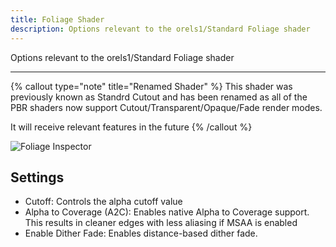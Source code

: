 ```yaml
---
title: Foliage Shader
description: Options relevant to the orels1/Standard Foliage shader
---
```


Options relevant to the orels1/Standard Foliage shader

---

{% callout type="note" title="Renamed Shader" %}
This shader was previously known as Standrd Cutout and has been renamed as all of the PBR shaders now support Cutout/Transparent/Opaque/Fade render modes.

It will receive relevant features in the future
{% /callout %}

![Foliage Inspector](/img/docs/orl-standard/foliage/foliage.png "Foliage Inspector")

## Settings

- Cutoff: Controls the alpha cutoff value
- Alpha to Coverage (A2C): Enables native Alpha to Coverage support. This results in cleaner edges with less aliasing if MSAA is enabled
- Enable Dither Fade: Enables distance-based dither fade.

